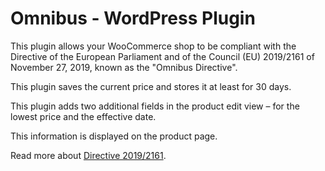 # Omnibus - WordPress Plugin

This plugin allows your WooCommerce shop to be compliant with the Directive of the European Parliament and of the Council (EU) 2019/2161 of November 27, 2019, known as the "Omnibus Directive".

This plugin saves the current price and stores it at least for 30 days.

This plugin adds two additional fields in the product edit view – for the lowest price and the effective date.

This information is displayed on the product page.

Read more about [Directive 2019/2161](https://eur-lex.europa.eu/eli/dir/2019/2161/oj).
